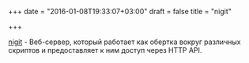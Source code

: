 +++
date = "2016-01-08T19:33:07+03:00"
draft = false
title = "nigit"

+++

<p><a href="https://github.com/lukasmartinelli/nigit">nigit</a>&nbsp;- Веб-сервер, который работает как обертка вокруг различных скриптов и предоставляет к ним доступ через HTTP API.</p>


